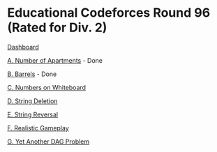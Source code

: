 # Educational Codeforces Round 96 (Rated for Div. 2)

[Dashboard](https://codeforces.com/contest/1430)

[A. Number of Apartments](https://codeforces.com/contest/1430/problem/A) - Done

[B. Barrels](https://codeforces.com/contest/1430/problem/B) - Done

[C. Numbers on Whiteboard](https://codeforces.com/contest/1430/problem/C)

[D. String Deletion](https://codeforces.com/contest/1430/problem/D)

[E. String Reversal](https://codeforces.com/contest/1430/problem/E)

[F. Realistic Gameplay](https://codeforces.com/contest/1430/problem/F)

[G. Yet Another DAG Problem](https://codeforces.com/contest/1430/problem/G)
